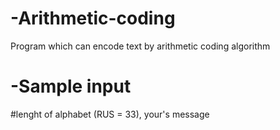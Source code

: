 # -Arithmetic-coding
Program which can encode text by arithmetic coding algorithm
# -Sample input
#lenght of alphabet (RUS = 33), your's message
